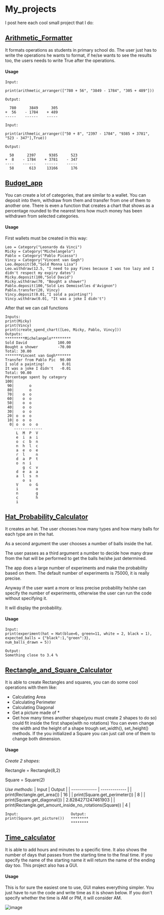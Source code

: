 # My_projects
I post here each cool small project that I do:
## [Arithmetic_Formatter](https://github.com/Gioack/My_projects/blob/main/Arithmetic_Formatter.py)
It formats operations as students in primary school do.
The user just has to write the operations he wants to format, if he/se wants to see the results too, the users needs to write True after the operations.  
#### Usage
```
Input:

print(arithmetic_arranger(["780 + 56", "3849 - 1784", "305 + 489"]))

Output:

  780      3849      305
+  56    - 1784    + 489
-----    ------    -----

Input:

print(arithmetic_arranger(["50 + 8", "2397 - 1784", "9385 + 3781", "523 - 347"],True))   

Output:

  50      2397      9385      523
+  8    - 1784    + 3781    - 347
----    ------    ------    -----
  58       613     13166      176
```
## [Budget_app](https://github.com/Gioack/My_projects/blob/main/Budget_app.py)
You can create a lot of categories, that are similar to a wallet. You can deposit into them, withdraw from them and transfer from one of them to another one.
There is even a function that creates a chart that shows as a percentage rounded to the nearest tens how much money has been withdrawn from selected categories.
#### Usage
First wallets must be created in this way:
```
Leo = Category("Leonardo da Vinci")
Micky = Category("Michelangelo")
Pablo = Category("Pablo Picasso")
Vincy = Category("Vincent van Gogh")
Leo.deposit(50,"Sold Monna Lisa")
Leo.withdraw(12.5, "I need to pay Fines because I was too lazy and I didn't respect my expiry dates")
Micky.deposit(100,"Sold David")
Micky.withdraw(70, "Bought a shower")
Pablo.deposit(100,"Sold Les Demoiselles d'Avignon")
Pablo.transfer(20, Vincy)
Vincy.deposit(0.01,"I sold a painting!")
Vincy.withdraw(0.01, "It was a joke I didn't")
```
After that we can call functions
```
Inputs:
print(Micky)
print(Vincy)
print(create_spend_chart([Leo, Micky, Pablo, Vincy]))
Outputs:
*********Michelangelo*********
Sold David              100.00
Bought a shower         -70.00
Total: 30.00
*******Vincent van Gogh*******
Transfer from Pablo Pic  90.00
I sold a painting!        0.01
It was a joke I didn't   -0.01
Total: 90.00
Percentage spent by category
100|           
 90|       o   
 80|       o   
 70|    o  o   
 60|    o  o   
 50|    o  o   
 40|    o  o   
 30|    o  o   
 20| o  o  o   
 10| o  o  o   
  0| o  o  o  o
    -------------
     L  M  P  V
     e  i  a  i
     o  c  b  n
     n  h  l  c
     a  e  o  e
     r  l     n
     d  a  P  t
     o  n  i   
        g  c  v
     d  e  a  a
     a  l  s  n
        o  s   
     V     o  G
     i        o
     n        g
     c        h
     i

```
## [Hat_Probability_Calculator](https://github.com/Gioack/My_projects/blob/main/Hat_Probability_Calculator.py)
It creates an hat.
The user chooses how many types and how many balls for each type are in the hat.

As a second argument the user chooses a number of balls inside the hat.

The user passes as a third argument a number to decide how many draw from the hat will be performed to get the balls he/she just determined.

The app does a large number of experiments and make the probability based on them.
The default number of experiments is 75000, it is really precise.

Anyway if the user want a more or less precise probability he/she can specify the number of experiments, otherwise the user can run the code without specifying it.

It will display the probability.
#### Usage
```
Input:
print(experiment(hat = Hat(blue=6, green=11, white = 2, black = 1),
expected_balls = {"black":1,"green":3},
num_balls_drawn = 5))

Output:
Something close to 3.4 %
```   
## [Rectangle_and_Square_Calculator](https://github.com/Gioack/My_projects/blob/main/Rectangle_and_Square_Calculator.py)
It is able to create Rectangles and squares, you can do some cool operations with them like:
- Calculating Area
- Calculating Perimeter
- Calculating Diagonal
- Get a picture made of *
- Get how many times another shape(you must create 2 shapes to do so) could fit inside the first shape(with no rotations)
You can even change the width and the height of a shape trough set_width(), set_height() methods. If the you initialized a Square you can just call one of them to change both dimension.
#### Usage
*Create 2 shapes*:

Rectangle = Rectangle(8,2)

Square = Square(2)

*Use methods*:
| Input   | Output |
| ------------- | ------------- |
| print(Rectangle.get_area())  | 16  |
| print(Square.get_perimeter())  | 8  |
| print(Square.get_diagonal())  | 2.8284271247461903  |
| print(Rectangle.get_amount_inside_no_rotations(Square))  | 4  |

```
Input:                        Output:
print(Square.get_picture())   ********
                              ********
```
## [Time_calculator](https://github.com/Gioack/My_projects/blob/main/Time_Calculator.py)
It is able to add hours and minutes to a specific time. It also shows the number of days that passes from the starting time to the final time. If you specify the name of the starting name it will return the name of the ending day too.
This project also has a GUI.
#### Usage
This is for sure the easiest one to use, GUI makes everything simpler. You just have to run the code and write time as it is shown below. If you don't specify whether the time is AM or PM, it will consider AM.

![image](https://user-images.githubusercontent.com/101208747/163681213-4ca5b014-fede-40b9-9c94-7f1808a68f88.png)
